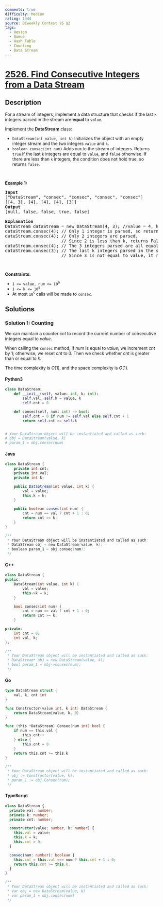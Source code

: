```yaml
---
comments: true
difficulty: Medium
rating: 1444
source: Biweekly Contest 95 Q2
tags:
  - Design
  - Queue
  - Hash Table
  - Counting
  - Data Stream
---
```


<!-- problem:start -->

# [2526. Find Consecutive Integers from a Data Stream](https://leetcode.com/problems/find-consecutive-integers-from-a-data-stream)


## Description

<!-- description:start -->

<p>For a stream of integers, implement a data structure that checks if the last <code>k</code> integers parsed in the stream are <strong>equal</strong> to <code>value</code>.</p>

<p>Implement the <strong>DataStream</strong> class:</p>

<ul>
	<li><code>DataStream(int value, int k)</code> Initializes the object with an empty integer stream and the two integers <code>value</code> and <code>k</code>.</li>
	<li><code>boolean consec(int num)</code> Adds <code>num</code> to the stream of integers. Returns <code>true</code> if the last <code>k</code> integers are equal to <code>value</code>, and <code>false</code> otherwise. If there are less than <code>k</code> integers, the condition does not hold true, so returns <code>false</code>.</li>
</ul>

<p>&nbsp;</p>
<p><strong class="example">Example 1:</strong></p>

<pre>
<strong>Input</strong>
[&quot;DataStream&quot;, &quot;consec&quot;, &quot;consec&quot;, &quot;consec&quot;, &quot;consec&quot;]
[[4, 3], [4], [4], [4], [3]]
<strong>Output</strong>
[null, false, false, true, false]

<strong>Explanation</strong>
DataStream dataStream = new DataStream(4, 3); //value = 4, k = 3 
dataStream.consec(4); // Only 1 integer is parsed, so returns False. 
dataStream.consec(4); // Only 2 integers are parsed.
                      // Since 2 is less than k, returns False. 
dataStream.consec(4); // The 3 integers parsed are all equal to value, so returns True. 
dataStream.consec(3); // The last k integers parsed in the stream are [4,4,3].
                      // Since 3 is not equal to value, it returns False.
</pre>

<p>&nbsp;</p>
<p><strong>Constraints:</strong></p>

<ul>
	<li><code>1 &lt;= value, num &lt;= 10<sup>9</sup></code></li>
	<li><code>1 &lt;= k &lt;= 10<sup>5</sup></code></li>
	<li>At most <code>10<sup>5</sup></code> calls will be made to <code>consec</code>.</li>
</ul>

<!-- description:end -->

## Solutions

<!-- solution:start -->

### Solution 1: Counting

We can maintain a counter $\textit{cnt}$ to record the current number of consecutive integers equal to $\textit{value}$.

When calling the `consec` method, if $\textit{num}$ is equal to $\textit{value}$, we increment $\textit{cnt}$ by 1; otherwise, we reset $\textit{cnt}$ to 0. Then we check whether $\textit{cnt}$ is greater than or equal to $\textit{k}$.

The time complexity is $O(1)$, and the space complexity is $O(1)$.

<!-- tabs:start -->

#### Python3

```python
class DataStream:
    def __init__(self, value: int, k: int):
        self.val, self.k = value, k
        self.cnt = 0

    def consec(self, num: int) -> bool:
        self.cnt = 0 if num != self.val else self.cnt + 1
        return self.cnt >= self.k


# Your DataStream object will be instantiated and called as such:
# obj = DataStream(value, k)
# param_1 = obj.consec(num)
```

#### Java

```java
class DataStream {
    private int cnt;
    private int val;
    private int k;

    public DataStream(int value, int k) {
        val = value;
        this.k = k;
    }

    public boolean consec(int num) {
        cnt = num == val ? cnt + 1 : 0;
        return cnt >= k;
    }
}

/**
 * Your DataStream object will be instantiated and called as such:
 * DataStream obj = new DataStream(value, k);
 * boolean param_1 = obj.consec(num);
 */
```

#### C++

```cpp
class DataStream {
public:
    DataStream(int value, int k) {
        val = value;
        this->k = k;
    }

    bool consec(int num) {
        cnt = num == val ? cnt + 1 : 0;
        return cnt >= k;
    }

private:
    int cnt = 0;
    int val, k;
};

/**
 * Your DataStream object will be instantiated and called as such:
 * DataStream* obj = new DataStream(value, k);
 * bool param_1 = obj->consec(num);
 */
```

#### Go

```go
type DataStream struct {
	val, k, cnt int
}

func Constructor(value int, k int) DataStream {
	return DataStream{value, k, 0}
}

func (this *DataStream) Consec(num int) bool {
	if num == this.val {
		this.cnt++
	} else {
		this.cnt = 0
	}
	return this.cnt >= this.k
}

/**
 * Your DataStream object will be instantiated and called as such:
 * obj := Constructor(value, k);
 * param_1 := obj.Consec(num);
 */
```

#### TypeScript

```ts
class DataStream {
  private val: number;
  private k: number;
  private cnt: number;

  constructor(value: number, k: number) {
    this.val = value;
    this.k = k;
    this.cnt = 0;
  }

  consec(num: number): boolean {
    this.cnt = this.val === num ? this.cnt + 1 : 0;
    return this.cnt >= this.k;
  }
}

/**
 * Your DataStream object will be instantiated and called as such:
 * var obj = new DataStream(value, k)
 * var param_1 = obj.consec(num)
 */
```

<!-- tabs:end -->

<!-- solution:end -->

<!-- problem:end -->
